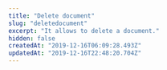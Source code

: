 ```yaml
---
title: "Delete document"
slug: "deletedocument"
excerpt: "It allows to delete a document."
hidden: false
createdAt: "2019-12-16T06:09:28.493Z"
updatedAt: "2019-12-16T22:48:20.704Z"
---
```

